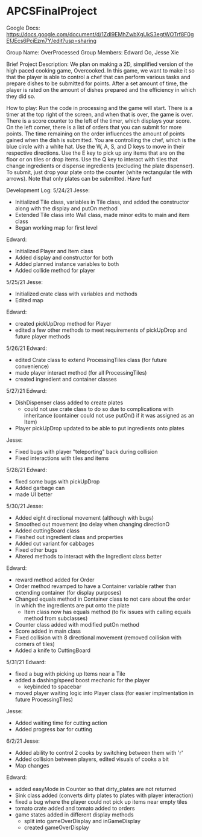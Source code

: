 # APCSFinalProject

Google Docs: https://docs.google.com/document/d/1Zdl9EMhZwbXgUkS3egtWOTrf8F0gEfJEcs6PciEzm7Y/edit?usp=sharing

Group Name: OverProcessed
Group Members: Edward Oo, Jesse Xie

Brief Project Description:
We plan on making a 2D, simplified version of the high paced cooking game, Overcooked. In this game, we want to make it so that the player is able to control a chef that can perform various tasks and prepare dishes to be submitted for points. After a set amount of time, the player is rated on the amount of dishes prepared and the efficiency in which they did so.

How to play:
Run the code in processing and the game will start. There is a timer at the top right of the screen, and when that is over, the game is over. There is a score counter to the left of the timer, which displays your score. On the left corner, there is a list of orders that you can submit for more points. The time remaining on the order influences the amount of points gained when the dish is submitted. You are controlling the chef, which is the blue circle with a white hat. Use the W, A, S, and D keys to move in their respective directions. Use the E key to pick up any items that are on the floor or on tiles or drop items. Use the Q key to interact with tiles that change ingredients or dispense ingredients (excluding the plate dispenser). To submit, just drop your plate onto the counter (white rectangular tile with arrows). Note that only plates can be submitted. Have fun!

Development Log:
5/24/21
Jesse:
- Initialized Tile class, variables in Tile class, and added the constructor along with the display and putOn method
- Extended Tile class into Wall class, made minor edits to main and item class
- Began working map for first level

Edward:
- Initialized Player and Item class
- Added display and constructor for both
- Added planned instance variables to both
- Added collide method for player

5/25/21
Jesse:
- Initialized crate class with variables and methods
- Edited map

Edward:
- created pickUpDrop method for Player
- edited a few other methods to meet requirements of pickUpDrop and future player methods

5/26/21
Edward:
- edited Crate class to extend ProcessingTiles class (for future convenience)
- made player interact method (for all ProcessingTiles)
- created ingredient and container classes

5/27/21
Edward:
- DishDispenser class added to create plates
  - could not use crate class to do so due to complications with inheritance (container could not use putOn() if it was assigned as an Item)
- Player pickUpDrop updated to be able to put ingredients onto plates

Jesse:
- Fixed bugs with player "teleporting" back during collision
- Fixed interactions with tiles and items

5/28/21
Edward:
- fixed some bugs with pickUpDrop
- Added garbage can
- made UI better

5/30/21
Jesse:
- Added eight directional movement (although with bugs)
- Smoothed out movement (no delay when changing directionO
- Added cuttingBoard class
- Fleshed out ingredient class and properties
- Added cut variant for cabbages
- Fixed other bugs
- Altered methods to interact with the Ingredient class better

Edward:
- reward method added for Order
- Order method revamped to have a Container variable rather than extending container (for display purposes)
- Changed equals method in Container class to not care about the order in which the ingredients are put onto the plate
  - Item class now has equals method (to fix issues with calling equals method from subclasses)
- Counter class added with modified putOn method
- Score added in main class
- Fixed collision with 8 directional movement (removed collision with corners of tiles)
- Added a knife to CuttingBoard

5/31/21
Edward:
- fixed a bug with picking up Items near a Tile
- added a dashing/speed boost mechanic for the player
  - keybinded to spacebar
- moved player waiting logic into Player class (for easier implmentation in future ProcessingTiles)

Jesse:
- Added waiting time for cutting action
- Added progress bar for cutting


6/2/21
Jesse:
- Added ability to control 2 cooks by switching between them with 'r'
- Added collision between players, edited visuals of cooks a bit
- Map changes

Edward:
- added easyMode in Counter so that dirty_plates are not returned
- Sink class added (converts dirty plates to plates with player interaction)
- fixed a bug where the player could not pick up items near empty tiles
- tomato crate added and tomato added to orders
- game states added in different display methods
  - split into gameOverDisplay and inGameDisplay
  - created gameOverDisplay
